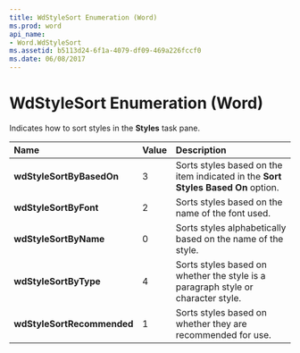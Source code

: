 ```yaml
---
title: WdStyleSort Enumeration (Word)
ms.prod: word
api_name:
- Word.WdStyleSort
ms.assetid: b5113d24-6f1a-4079-df09-469a226fccf0
ms.date: 06/08/2017
---
```



# WdStyleSort Enumeration (Word)

Indicates how to sort styles in the **Styles** task pane.



|**Name**|**Value**|**Description**|
|:-----|:-----|:-----|
| **wdStyleSortByBasedOn**|3|Sorts styles based on the item indicated in the **Sort Styles Based On** option.|
| **wdStyleSortByFont**|2|Sorts styles based on the name of the font used.|
| **wdStyleSortByName**|0|Sorts styles alphabetically based on the name of the style.|
| **wdStyleSortByType**|4|Sorts styles based on whether the style is a paragraph style or character style.|
| **wdStyleSortRecommended**|1|Sorts styles based on whether they are recommended for use.|

